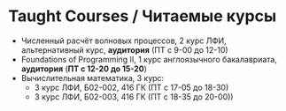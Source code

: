# Taught Courses / Читаемые курсы
- Численный расчёт волновых процессов, 2 курс ЛФИ, альтернативный курс, **аудитория** (ПТ с 9-00 до 12-10)
- Foundations of Programming II, 1 курс англоязычного бакалавриата, **аудитория** (**ПТ с 12-20 до 15-20**)
- Вычислительная математика, 3 курс:
  - 3 курс ЛФИ, Б02-002, 416 ГК (ПТ с 17-05 до 18-30)
  - 3 курс ЛФИ, Б02-003, 416 ГК (ПТ с 18-35 до 20-00))
